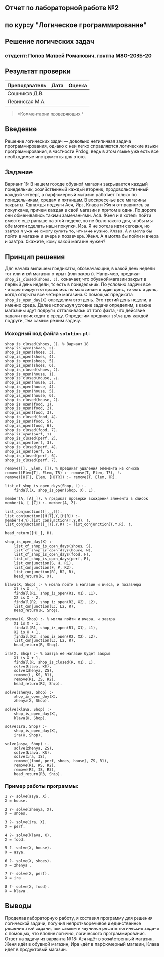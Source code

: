 ## Отчет по лабораторной работе №2
## по курсу "Логическое программирование"

## Решение логических задач

### студент: Попов Матвей Романович, группа М8О-208Б-20

## Результат проверки

| Преподаватель     | Дата         |  Оценка       |
|-------------------|--------------|---------------|
| Сошников Д.В. |              |               |
| Левинская М.А.|              |               |

> *Комментарии проверяющих *


## Введение

Решение логических задач — довольно нетипичная задача программирования, однако с ней легко справляются логические языки программирования, в частности Prolog, ведь в этом языке уже есть все необходимые инструменты для этого.

## Задание

Вариант 18: В нашем городе обувной магазин закрывается каждый понедельник, хозяйственный каждый вторник, продовольственный каждый четверг, а парфюмерный магазин работает только по понедельникам, средам и пятницам. В воскресенье все магазины закрыты. Однажды подруги Ася, Ира, Клава и Женя отправились за покупками, причем каждая в свой магазин и притом в один. По дороге они обменивались такими замечаниями. Ася. Женя и я хотели пойти вместе еще раньше на этой неделе, но не было такого дня, чтобы мы обе могли сделать наши покупки. Ира. Я не хотела идти сегодня, но завтра я уже не смогу купить то, что мне нужно. Клава. А я могла бы пойти в магазин и вчера и позавчера. Женя. А я могла бы пойти и вчера и завтра. Скажите, кому какой магазин нужен?

## Принцип решения

Для начала выпишем предикаты, обозначающие, в какой день недели тот или иной магазин открыт (или закрыт). Например, предикат `shop_is_closed(shoes, 1).` означает, что обувной магазин закрыт в первый день недели, то есть в понедельник. По условию задачи все четыре подруги отправились по магазинам в один день, то есть в день, когда открыты все четыре магазина. С помощью предиката `shop_is_open_day(X)` определим этот день. Это третий день недели, а именно среда. Далее используя условие задачи определим, в какие магазины идут подруги, отталкиваясь от того факта, что действие задачи происходит в среду. Определим предикат `solve` для каждой подруги, тем самым решим задачу.

### Исходный код файла `solution.pl`:
```
shop_is_closed(shoes, 1). % Вариант 18
shop_is_open(shoes, 2).
shop_is_open(shoes, 3).
shop_is_open(shoes, 4).
shop_is_open(shoes, 5).
shop_is_open(shoes, 6).
shop_is_closed(shoes, 7).
shop_is_open(house, 1).
shop_is_closed(house, 2).
shop_is_open(house, 3).
shop_is_open(house, 4).
shop_is_open(house, 5).
shop_is_open(house, 6).
shop_is_closed(house, 7).
shop_is_open(food, 1).
shop_is_open(food, 2).
shop_is_open(food, 3).
shop_is_closed(food, 4).
shop_is_open(food, 5).
shop_is_open(food, 6).
shop_is_closed(food, 7).
shop_is_open(perf, 1).
shop_is_closed(perf, 2).
shop_is_open(perf, 3).
shop_is_closed(perf, 4).
shop_is_open(perf, 5).
shop_is_closed(perf, 6).
shop_is_closed(perf, 7).

remove([], _Elem, []). % предикат удаления элемента из списка
remove([Elem|T], Elem, TR) :- remove(T, Elem, TR), !.
remove([H|T], Elem, [H|TR]) :- remove(T, Elem, TR).

list_of_shop_is_open_days(Shop, L) :-
    findall(X, shop_is_open(Shop, X), L).
    
member(A, [A|_]). % предикат проверки вхождения элемента в список 
member(A, [_|Z]) :- member(A, Z).

list_conjunction([],_,[]).
list_conjunction([H|T],Y,[H|R]) :- member(H,Y),list_conjunction(T,Y,R), !.
list_conjunction([_|T],Y,R) :- list_conjunction(T,Y,R), !.

head_return([H|_], H).

shop_is_open_day(X) :-
    list_of_shop_is_open_days(shoes, S),
    list_of_shop_is_open_days(house, H),
    list_of_shop_is_open_days(food, F),
    list_of_shop_is_open_days(perf, P),
    list_conjunction(S, H, R1),
    list_conjunction(F, P, R2),
    list_conjunction(R1, R2, R),
    head_return(R, X).

klava(X, Shop) :- % могла пойти в магазин и вчера, и позавчера
    X1 is X - 1,
    findall(R1, shop_is_open(R1, X1), L1),
    X2 is X - 2,
    findall(R2, shop_is_open(R2, X2), L2),
    list_conjunction(L1, L2, R),
    head_return(R, Shop).

zhenya(X, Shop) :- % могла пойти и вчера, и завтра
    X1 is X - 1,
    findall(R1, shop_is_open(R1, X1), L1),
    X2 is X + 1,
    findall(R2, shop_is_open(R2, X2), L2),
    list_conjunction(L1, L2, R),
    head_return(R, Shop).

ira(X, Shop) :- % завтра её магазин будет закрыт
    X1 is X + 1,
    findall(R, shop_is_closed(R, X1), L),
    solve(klava, KS),
    solve(zhenya, ZS),
    remove(L, KS, R1),
    remove(R1, ZS, R2),
    head_return(R2, Shop).

solve(zhenya, Shop) :-
    shop_is_open_day(X),
    zhenya(X, Shop).

solve(klava, Shop) :-
    shop_is_open_day(X),
    klava(X, Shop).

solve(ira, Shop) :-
    shop_is_open_day(X),
    ira(X, Shop).

solve(asya, Shop) :-
    solve(zhenya, ZS),
    solve(klava, KS),
    solve(ira, IS),
    remove([food, perf, shoes, house], ZS, R1),
    remove(R1, KS, R2),
    remove(R2, IS, R3),
    head_return(R3, Shop).
```
### Пример работы программы:
```
1 ?- solve(asya, X).
X = house.

2 ?- solve(zhenya, X).
X = shoes.

3 ?- solve(ira, X).
X = perf.

4 ?- solve(klava, X).
X = food.

5 ?- solve(X, house).
X = asya.

6 ?- solve(X, shoes).
X = zhenya .

7 ?- solve(X, perf).
X = ira .

8 ?- solve(X, food).
X = klava .
```
## Выводы

Проделав лабораторную  работу, я составил программу для решения логической задачи, получил непротиворечивое и единственное решение этой задачи, тем самым я научился решать логические задачи с помощью, что вполне логично, логического программирования.  
Ответ на задачу из варианта №18: Ася идёт в хозяйственный магазин, Женя идёт в обувной магазин, Ира идёт в парфюмерный магазин, Клава идёт в продуктовый магазин.



